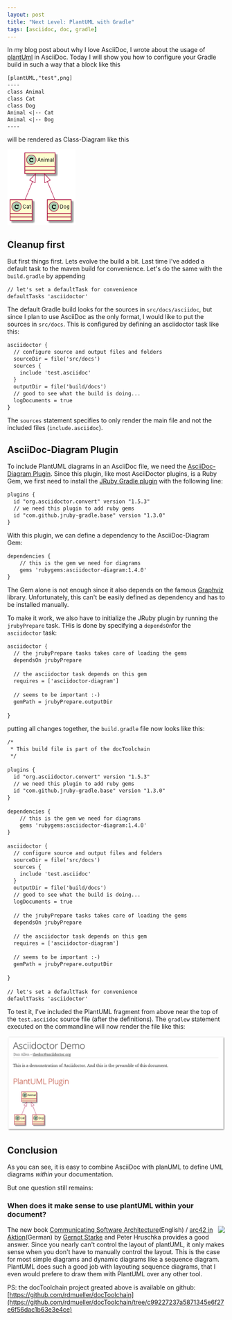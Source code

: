 ```yaml
---
layout: post
title: "Next Level: PlantUML with Gradle"
tags: [asciidoc, doc, gradle]
---
```


In my blog post about why I love AsciiDoc, I wrote about the usage of [plantUml](http://plantuml.com/) in AsciiDoc. Today I will show you how to configure your Gradle build in such a way that a block like this

``` 
[plantUML,"test",png]
----
class Animal  
class Cat 
class Dog 
Animal <|-- Cat 
Animal <|-- Dog
----
```

will be rendered as Class-Diagram like this

<div> <img src="../images/renderedDiagram.png" style="max-width: 100%" /> </div> 

## Cleanup first

But first things first. Lets evolve the build a bit. Last time I've added a default task to the maven build for convenience. Let's do the same with the `build.gradle` by appending

``` 
// let's set a defaultTask for convenience
defaultTasks 'asciidoctor'
``` 

The default Gradle build looks for the sources in `src/docs/asciidoc`, but since I plan to use AsciiDoc as the only format, I would like to put the sources in `src/docs`. This is configured by defining an asciidoctor task like this:

```
asciidoctor {
  // configure source and output files and folders
  sourceDir = file('src/docs')
  sources {
    include 'test.asciidoc'
  }
  outputDir = file('build/docs')
  // good to see what the build is doing...
  logDocuments = true
}
```

The `sources` statement specifies to only render the main file and not the included files (`include.asciidoc`).

## AsciiDoc-Diagram Plugin

To include PlantUML diagrams in an AsciiDoc file, we need the [AsciiDoc-Diagram Plugin](http://asciidoctor.org/docs/asciidoctor-diagram/). Since this plugin, like most AsciiDoctor plugins, is a Ruby Gem, we first need to install the [JRuby Gradle plugin](http://jruby-gradle.org/) with the following line:

```
plugins {
  id "org.asciidoctor.convert" version "1.5.3"
  // we need this plugin to add ruby gems
  id "com.github.jruby-gradle.base" version "1.3.0"
}
```

With this plugin, we can define a dependency to the AsciiDoc-Diagram Gem:

```
dependencies {
    // this is the gem we need for diagrams
    gems 'rubygems:asciidoctor-diagram:1.4.0'
}
```

The Gem alone is not enough since it also depends on the famous [Graphviz](http://www.graphviz.org/) library. Unfortunately, this can't be easily defined as dependency and has to be installed manually.

To make it work, we also have to initialize the JRuby plugin by running the `jrubyPrepare` task. THis is done by specifying a `dependsOn`for the `asciidoctor` task:

```
asciidoctor {
  // the jrubyPrepare tasks takes care of loading the gems
  dependsOn jrubyPrepare

  // the asciidoctor task depends on this gem
  requires = ['asciidoctor-diagram']

  // seems to be important :-)
  gemPath = jrubyPrepare.outputDir

}
```

putting all changes together, the `build.gradle` file now looks like this:

```
/*
 * This build file is part of the docToolchain
 */

plugins {
  id "org.asciidoctor.convert" version "1.5.3"
  // we need this plugin to add ruby gems
  id "com.github.jruby-gradle.base" version "1.3.0"
}

dependencies {
    // this is the gem we need for diagrams
    gems 'rubygems:asciidoctor-diagram:1.4.0'
}

asciidoctor {
  // configure source and output files and folders
  sourceDir = file('src/docs')
  sources {
    include 'test.asciidoc'
  }
  outputDir = file('build/docs')
  // good to see what the build is doing...
  logDocuments = true

  // the jrubyPrepare tasks takes care of loading the gems
  dependsOn jrubyPrepare

  // the asciidoctor task depends on this gem
  requires = ['asciidoctor-diagram']

  // seems to be important :-)
  gemPath = jrubyPrepare.outputDir

}

// let's set a defaultTask for convenience
defaultTasks 'asciidoctor'
```

To test it, I've included the PlantUML fragment from above near the top of the `test.asciidoc` source file (after the definitions). The `gradlew` statement executed on the commandline will now render the file like this:

<div> <img src="../images/renderedPlantUml.png" style="max-width: 100%" /> </div>

## Conclusion

As you can see, it is easy to combine AsciiDoc with planUML to define UML diagrams _within_ your documentation.

But one question still remains:

### When does it make sense to use plantUML within your document?


<div style="float:right"><a href="https://www.amazon.de/arc42-Aktion-Praktische-Tipps-Architekturdokumentation/dp/3446448012/ref=as_li_ss_il?ie=UTF8&redirect=true&ref_=as_li_qf_sp_asin_il_tl&linkCode=li1&tag=&linkId=6ed21b5fbad8c1d5793fe05122b6ed2d" target="_blank"><img border="0" src="//ws-eu.amazon-adsystem.com/widgets/q?_encoding=UTF8&ASIN=3446448012&Format=_SL110_&ID=AsinImage&MarketPlace=DE&ServiceVersion=20070822&WS=1&tag=" ></a><img src="https://ir-de.amazon-adsystem.com/e/ir?t=&l=li1&o=3&a=3446448012" width="1" height="1" border="0" alt="" style="border:none !important; margin:0px !important;" /></div>

The new book [Communicating Software Architecture](https://leanpub.com/arc42inpractice)(English) / [arc42 in Aktion](http://amzn.to/29UUm0p)(German) by [Gernot Starke](https://twitter.com/gernotstarke) and Peter Hruschka provides a good answer. Since you nearly can't control the layout of plantUML, it only makes sense when you don't have to manually control the layout. This is the case for most simple diagrams and dynamic diagrams like a sequence diagram. PlantUML does such a good job with layouting sequence diagrams, that I even would prefere to draw them with PlantUML over any other tool.

PS: the docToolchain project greated above is available on github: [https://github.com/rdmueller/docToolchain](https://github.com/rdmueller/docToolchain/tree/c99227237a5871345e6f27e6f56dac1b63e3e4ce)

